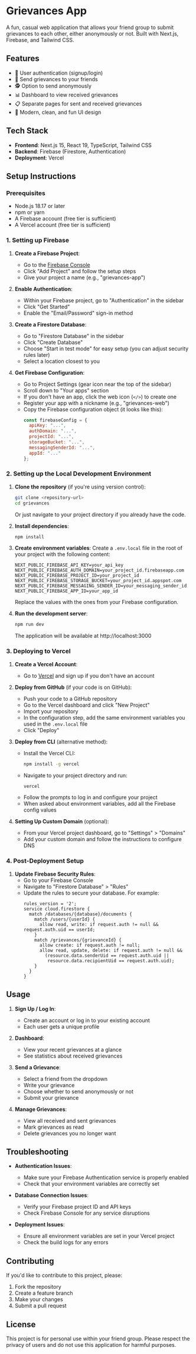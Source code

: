 # Grievances App

A fun, casual web application that allows your friend group to submit grievances to each other, either anonymously or not. Built with Next.js, Firebase, and Tailwind CSS.

## Features

- 🔐 User authentication (signup/login)
- 📝 Send grievances to your friends
- 🕵️ Option to send anonymously
- 📊 Dashboard to view received grievances
- 📋 Separate pages for sent and received grievances
- 🎨 Modern, clean, and fun UI design

## Tech Stack

- **Frontend**: Next.js 15, React 19, TypeScript, Tailwind CSS
- **Backend**: Firebase (Firestore, Authentication)
- **Deployment**: Vercel

## Setup Instructions

### Prerequisites

- Node.js 18.17 or later
- npm or yarn
- A Firebase account (free tier is sufficient)
- A Vercel account (free tier is sufficient)

### 1. Setting up Firebase

1. **Create a Firebase Project**:
   - Go to the [Firebase Console](https://console.firebase.google.com/)
   - Click "Add Project" and follow the setup steps
   - Give your project a name (e.g., "grievances-app")

2. **Enable Authentication**:
   - Within your Firebase project, go to "Authentication" in the sidebar
   - Click "Get Started"
   - Enable the "Email/Password" sign-in method

3. **Create a Firestore Database**:
   - Go to "Firestore Database" in the sidebar
   - Click "Create Database"
   - Choose "Start in test mode" for easy setup (you can adjust security rules later)
   - Select a location closest to you

4. **Get Firebase Configuration**:
   - Go to Project Settings (gear icon near the top of the sidebar)
   - Scroll down to "Your apps" section
   - If you don't have an app, click the web icon (`</>`) to create one
   - Register your app with a nickname (e.g., "grievances-web")
   - Copy the Firebase configuration object (it looks like this):
     ```js
     const firebaseConfig = {
       apiKey: "...",
       authDomain: "...",
       projectId: "...",
       storageBucket: "...",
       messagingSenderId: "...",
       appId: "..."
     };
     ```

### 2. Setting up the Local Development Environment

1. **Clone the repository** (if you're using version control):
   ```bash
   git clone <repository-url>
   cd grievances
   ```

   Or just navigate to your project directory if you already have the code.

2. **Install dependencies**:
   ```bash
   npm install
   ```

3. **Create environment variables**:
   Create a `.env.local` file in the root of your project with the following content:
   ```
   NEXT_PUBLIC_FIREBASE_API_KEY=your_api_key
   NEXT_PUBLIC_FIREBASE_AUTH_DOMAIN=your_project_id.firebaseapp.com
   NEXT_PUBLIC_FIREBASE_PROJECT_ID=your_project_id
   NEXT_PUBLIC_FIREBASE_STORAGE_BUCKET=your_project_id.appspot.com
   NEXT_PUBLIC_FIREBASE_MESSAGING_SENDER_ID=your_messaging_sender_id
   NEXT_PUBLIC_FIREBASE_APP_ID=your_app_id
   ```
   Replace the values with the ones from your Firebase configuration.

4. **Run the development server**:
   ```bash
   npm run dev
   ```

   The application will be available at http://localhost:3000

### 3. Deploying to Vercel

1. **Create a Vercel Account**:
   - Go to [Vercel](https://vercel.com/) and sign up if you don't have an account

2. **Deploy from GitHub** (if your code is on GitHub):
   - Push your code to a GitHub repository
   - Go to the Vercel dashboard and click "New Project"
   - Import your repository
   - In the configuration step, add the same environment variables you used in the `.env.local` file
   - Click "Deploy"

3. **Deploy from CLI** (alternative method):
   - Install the Vercel CLI:
     ```bash
     npm install -g vercel
     ```
   - Navigate to your project directory and run:
     ```bash
     vercel
     ```
   - Follow the prompts to log in and configure your project
   - When asked about environment variables, add all the Firebase config values

4. **Setting Up Custom Domain** (optional):
   - From your Vercel project dashboard, go to "Settings" > "Domains"
   - Add your custom domain and follow the instructions to configure DNS

### 4. Post-Deployment Setup

1. **Update Firebase Security Rules**:
   - Go to your Firebase Console
   - Navigate to "Firestore Database" > "Rules"
   - Update the rules to secure your database. For example:
     ```
     rules_version = '2';
     service cloud.firestore {
       match /databases/{database}/documents {
         match /users/{userId} {
           allow read, write: if request.auth != null && request.auth.uid == userId;
         }
         match /grievances/{grievanceId} {
           allow create: if request.auth != null;
           allow read, update, delete: if request.auth != null && 
             (resource.data.senderUid == request.auth.uid || 
              resource.data.recipientUid == request.auth.uid);
         }
       }
     }
     ```

## Usage

1. **Sign Up / Log In**:
   - Create an account or log in to your existing account
   - Each user gets a unique profile

2. **Dashboard**:
   - View your recent grievances at a glance
   - See statistics about received grievances

3. **Send a Grievance**:
   - Select a friend from the dropdown
   - Write your grievance
   - Choose whether to send anonymously or not
   - Submit your grievance

4. **Manage Grievances**:
   - View all received and sent grievances
   - Mark grievances as read
   - Delete grievances you no longer want

## Troubleshooting

- **Authentication Issues**:
  - Make sure your Firebase Authentication service is properly enabled
  - Check that your environment variables are correctly set

- **Database Connection Issues**:
  - Verify your Firebase project ID and API keys
  - Check Firebase Console for any service disruptions

- **Deployment Issues**:
  - Ensure all environment variables are set in your Vercel project
  - Check the build logs for any errors

## Contributing

If you'd like to contribute to this project, please:
1. Fork the repository
2. Create a feature branch
3. Make your changes
4. Submit a pull request

## License

This project is for personal use within your friend group. Please respect the privacy of users and do not use this application for harmful purposes.